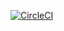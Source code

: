 [![CircleCI](https://circleci.com/gh/slipstream/SlipStream/tree/master.svg?style=svg)](https://circleci.com/gh/slipstream/SlipStream/tree/master)

